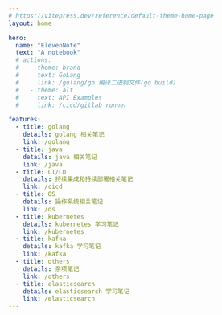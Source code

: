 ```yaml
---
# https://vitepress.dev/reference/default-theme-home-page
layout: home

hero:
  name: "ElevenNote"
  text: "A notebook"
  # actions:
  #   - theme: brand
  #     text: GoLang
  #     link: /golang/go 编译二进制文件(go build)
  #   - theme: alt
  #     text: API Examples
  #     link: /cicd/gitlab runner

features:
  - title: golang
    details: golang 相关笔记
    link: /golang
  - title: java
    details: java 相关笔记
    link: /java
  - title: CI/CD
    details: 持续集成和持续部署相关笔记
    link: /cicd
  - title: OS
    details: 操作系统相关笔记
    link: /os
  - title: kubernetes
    details: kubernetes 学习笔记
    link: /kubernetes
  - title: kafka
    details: kafka 学习笔记
    link: /kafka
  - title: others
    details: 杂项笔记
    link: /others
  - title: elasticsearch
    details: elasticsearch 学习笔记
    link: /elasticsearch
---
```


